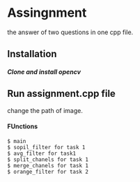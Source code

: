 # Assingnment
the answer of two questions in one cpp file.

## Installation
##### Clone and install opencv

## Run assignment.cpp file
change the path of image.

#### FUnctions
    $ main
    $ sopil_filter for task 1
    $ avg_filter for task1
    $ split_chanels for task 1
    $ merge_chanels for task 1
    $ orange_filter for task 2
